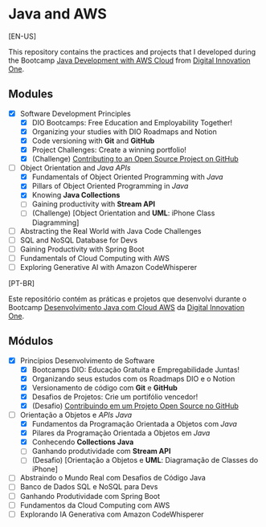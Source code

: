 # Java and AWS

[EN-US]

This repository contains the practices and projects that I developed during the Bootcamp [Java Development with AWS Cloud](https://www.dio.me/bootcamp/coding-future-gft-aws-desenvolvimento-java-com-cloud-aws) from [Digital Innovation One](https://digitalinnovation.one/).

## Modules

- [x] Software Development Principles
  - [x] DIO Bootcamps: Free Education and Employability Together!
  - [x] Organizing your studies with DIO Roadmaps and Notion
  - [x] Code versioning with **Git** and **GitHub**
  - [x] Project Challenges: Create a winning portfolio!
  - [x] (Challenge) [Contributing to an Open Source Project on GitHub](https://github.com/gabriel-abn/dio-lab-open-source)
- [ ] Object Orientation and *Java APIs*
  - [x] Fundamentals of Object Oriented Programming with *Java*
  - [x] Pillars of Object Oriented Programming in *Java*
  - [x] Knowing **Java Collections**
  - [ ] Gaining productivity with **Stream API**
  - [ ] (Challenge) [Object Orientation and **UML**: iPhone Class Diagramming]
- [ ] Abstracting the Real World with Java Code Challenges
- [ ] SQL and NoSQL Database for Devs
- [ ] Gaining Productivity with Spring Boot
- [ ] Fundamentals of Cloud Computing with AWS
- [ ] Exploring Generative AI with Amazon CodeWhisperer

[PT-BR]

Este repositório contém as práticas e projetos que desenvolvi durante o Bootcamp [Desenvolvimento Java com Cloud AWS](https://www.dio.me/bootcamp/coding-future-gft-aws-desenvolvimento-java-com-cloud-aws) da [Digital Innovation One](https://digitalinnovation.one/).

## Módulos

- [x] Princípios Desenvolvimento de Software
  - [x] Bootcamps DIO: Educação Gratuita e Empregabilidade Juntas!
  - [x] Organizando seus estudos com os Roadmaps DIO e o Notion
  - [x] Versionamento de código com **Git** e **GitHub**
  - [x] Desafios de Projetos: Crie um portifólio vencedor!
  - [x] (Desafio) [Contribuindo em um Projeto Open Source no GitHub](https://github.com/gabriel-abn/dio-lab-open-source)
- [ ] Orientação a Objetos e *APIs Java*
  - [x] Fundamentos da Programação Orientada a Objetos com *Java*
  - [x] Pilares da Programação Orientada a Objetos em *Java*
  - [x] Conhecendo **Collections Java**
  - [ ] Ganhando produtividade com **Stream API**
  - [ ] (Desafio) [Orientação a Objetos e **UML**: Diagramação de Classes do iPhone]
- [ ] Abstraindo o Mundo Real com Desafios de Código Java
- [ ] Banco de Dados SQL e NoSQL para Devs
- [ ] Ganhando Produtividade com Spring Boot
- [ ] Fundamentos da Cloud Computing com AWS
- [ ] Explorando IA Generativa com Amazon CodeWhisperer
